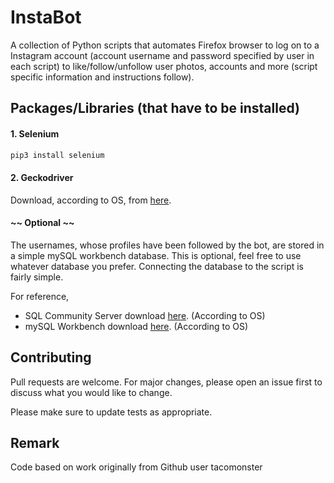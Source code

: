 # InstaBot
A collection of Python scripts that automates Firefox browser to log on to a Instagram account (account username and password specified by user in each script) to like/follow/unfollow user photos, accounts and more (script specific information and instructions follow).

## Packages/Libraries (that have to be installed)
#### 1. Selenium
  ```bash
  pip3 install selenium
  ```
#### 2. Geckodriver
Download, according to OS, from [here](https://github.com/mozilla/geckodriver/releases).

#### ~~ Optional ~~
The usernames, whose profiles have been followed by the bot, are stored in a simple mySQL workbench database. This is optional, feel free to use whatever database you prefer. Connecting the database to the script is fairly simple. 

For reference, 
- SQL Community Server download [here](https://dev.mysql.com/downloads/mysql/). (According to OS)
- mySQL Workbench download [here](https://dev.mysql.com/downloads/workbench/). (According to OS)

## Contributing
Pull requests are welcome. For major changes, please open an issue first to discuss what you would like to change.

Please make sure to update tests as appropriate.

## Remark
Code based on work originally from Github user tacomonster
